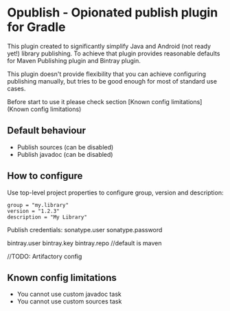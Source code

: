 # Opublish - Opionated publish plugin for Gradle

This plugin created to significantly simplify Java and Android (not ready yet!)
library publishing. To achieve that plugin provides reasonable defaults for Maven Publishing plugin and Bintray plugin.

This plugin doesn't provide flexibility that you can achieve configuring publishing manually,
but tries to be good enough for most of standard use cases.

Before start to use it please check section [Known config limitations](Known config limitations)

## Default behaviour

- Publish sources (can be disabled)
- Publish javadoc (can be disabled)

## How to configure
Use top-level project properties to configure group, version and description:
```
group = "my.library"
version = "1.2.3"
description = "My Library"
```

Publish credentials:
sonatype.user
sonatype.password

bintray.user
bintray.key
bintray.repo //default is maven

//TODO: Artifactory config 

## Known config limitations

- You cannot use custom javadoc task
- You cannot use custom sources task